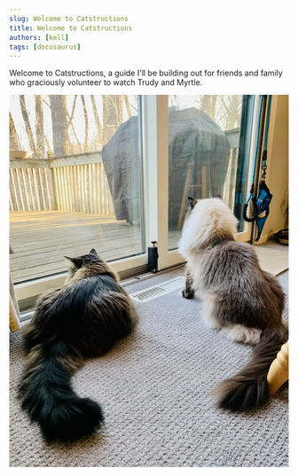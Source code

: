 ```yaml
---
slug: Welcome to Catstructions
title: Welcome to Catstructions
authors: [kell]
tags: [docusaurus]
---
```


Welcome to Catstructions, a guide I'll be building out for friends and family who graciously volunteer to watch Trudy and Myrtle.

![Alt text](/img/girls.jpg)
